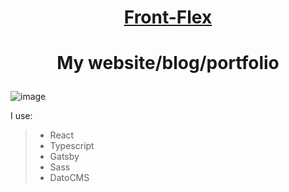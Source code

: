 # <p align="center">[Front-Flex](https://frontflex.netlify.app)</p>

# <p align="center">My website/blog/portfolio</p>
![image](https://user-images.githubusercontent.com/77500425/160290479-73c6bd1b-673f-4d87-b019-d829202d2fa7.png)

I use:
> - React
> - Typescript
> - Gatsby
> - Sass
> - DatoCMS
